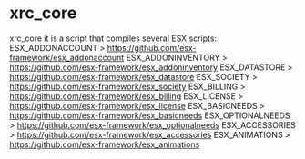 # xrc_core

xrc_core it is a script that compiles several ESX scripts:
  ESX_ADDONACCOUNT > https://github.com/esx-framework/esx_addonaccount
  ESX_ADDONINVENTORY > https://github.com/esx-framework/esx_addoninventory
  ESX_DATASTORE > https://github.com/esx-framework/esx_datastore
  ESX_SOCIETY > https://github.com/esx-framework/esx_society
  ESX_BILLING > https://github.com/esx-framework/esx_billing
  ESX_LICENSE > https://github.com/esx-framework/esx_license
  ESX_BASICNEEDS > https://github.com/esx-framework/esx_basicneeds
  ESX_OPTIONALNEEDS > https://github.com/esx-framework/esx_optionalneeds
  ESX_ACCESSORIES > https://github.com/esx-framework/esx_accessories
  ESX_ANIMATIONS > https://github.com/esx-framework/esx_animations
